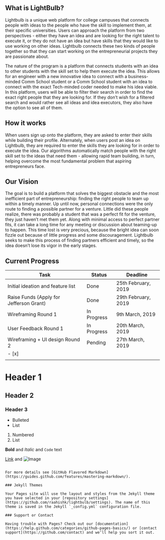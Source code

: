 ## What is LightBulb?

Lightbulb is a unique web platform for college campuses that connects people with ideas to the people who have the skill to implement them, at their specific universities. Users can approach the platform from two perspectives - either they have an idea and are looking for the right talent to execute it, or they do not have an idea but have skills that they would like to use working on other ideas. Lightbulb connects these two kinds of people together so that they can start working on the entrepreneurial projects they are passionate about.

The nature of the program is a platform that connects students with an idea to other students with the skill set to help them execute the idea.  This allows for an engineer with a new innovative idea to connect with a business-minded Comm School student or a Comm School student with an idea to connect with the exact Tech-minded coder needed to make his idea viable.  In this platform, users will be able to filter their search in order to find the exact right people that they are looking for.  If they don’t wish for a filtered search and would rather see all ideas and idea executors, they also have the option to see all of them.

## How it works

When users sign up onto the platform, they are asked to enter their skills while building their profile. Alternately, when users post an idea on Lightbulb, they are required to enter the skills they are looking for in order to execute the idea. Our algorithms automatically match people with the right skill set to the ideas that need them - allowing rapid team building, in turn, helping overcome the most fundamental problem that aspiring entrepreneurs face.

## Our Vision

The goal is to build a platform that solves the biggest obstacle and the most inefficient part of entrepreneurship: finding the right people to team up within a timely manner. Up until now, personal connections were the only route to finding a possible partner for a venture.  Little did these people realize, there was probably a student that was a perfect fit for the venture, they just haven’t met them yet.  Along with minimal access to perfect partner fits, it can take a long time for any meeting or discussion about teaming-up to happen.  This time lost is very precious, because the bright idea can soon fizzle out because of little progress and some discouragement.  Lightbulb seeks to make this process of finding partners efficient and timely, so the idea doesn’t lose its vigor in the early stages. 

## Current Progress

| Task                                    | Status      | Deadline            |
|-----------------------------------------|-------------|---------------------|
| Initial ideation and feature list       | Done        | 25th February, 2019 |
| Raise Funds (Apply for Jefferson Grant) | Done        | 29th February, 2019 |
| Wireframing Round 1                     | In Progress | 9th March, 2019     |
| User Feedback Round 1                   | In Progress | 20th March, 2019    |
| Wireframing + UI design Round 2         | Pending     | 27th March, 2019    |
| - [x]                                   |             |                     |
|                                         |             |                     |


# Header 1
## Header 2
### Header 3

- Bulleted
- List

1. Numbered
2. List

**Bold** and _Italic_ and `Code` text

[Link](url) and ![Image](src)
```

For more details see [GitHub Flavored Markdown](https://guides.github.com/features/mastering-markdown/).

### Jekyll Themes

Your Pages site will use the layout and styles from the Jekyll theme you have selected in your [repository settings](https://github.com/raahishk/lightbulb/settings). The name of this theme is saved in the Jekyll `_config.yml` configuration file.

### Support or Contact

Having trouble with Pages? Check out our [documentation](https://help.github.com/categories/github-pages-basics/) or [contact support](https://github.com/contact) and we’ll help you sort it out.
